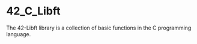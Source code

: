 # 42_C_Libft
The 42-Libft library is a collection of basic functions in the C programming language.
